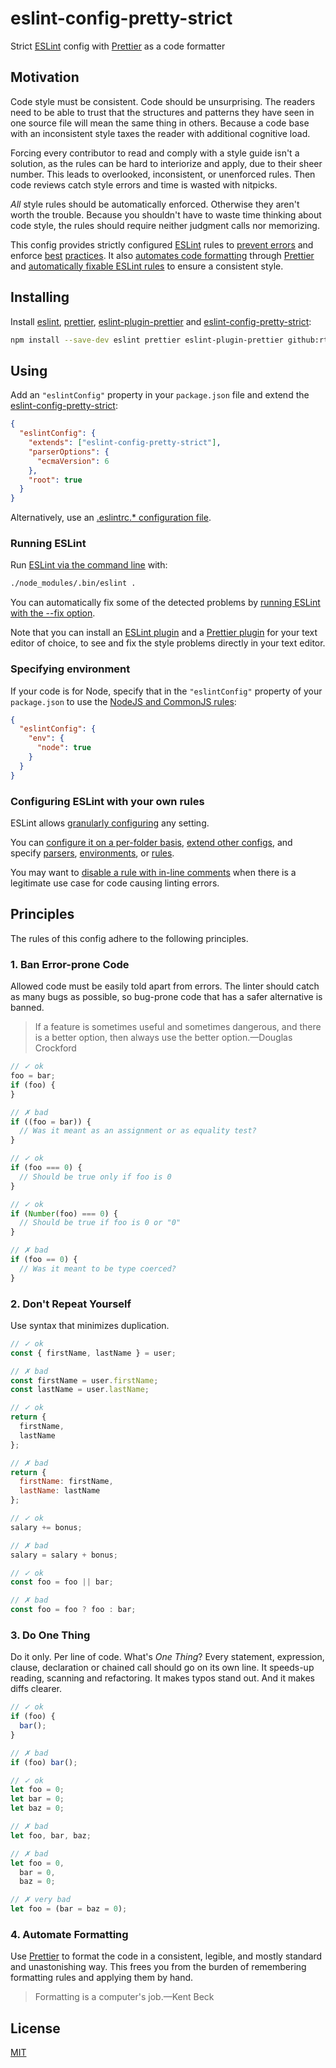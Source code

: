# eslint-config-pretty-strict

Strict [ESLint](https://eslint.org) config with [Prettier](https://prettier.io/)
as a code formatter

## Motivation

Code style must be consistent. Code should be unsurprising. The readers need
to be able to trust that the structures and patterns they have seen in one
source file will mean the same thing in others. Because a code base with an
inconsistent style taxes the reader with additional cognitive load.

Forcing every contributor to read and comply with a style guide isn't a
solution, as the rules can be hard to interiorize and apply, due to their sheer
number. This leads to overlooked, inconsistent, or unenforced rules. Then code
reviews catch style errors and time is wasted with nitpicks.

_All_ style rules should be automatically enforced. Otherwise they aren't worth
the trouble. Because you shouldn't have to waste time thinking about code style,
the rules should require neither judgment calls nor memorizing.

This config provides strictly configured
[ESLint](https://eslint.org/docs/about/) rules to
[prevent errors](#1-ban-error-prone-code) and enforce [best](#2-do-one-thing)
[practices](#3-do-one-thing). It also
[automates code formatting](#4-automatic-formatting) through
[Prettier](https://prettier.io/docs/en/index.html) and
[automatically fixable ESLint rules](https://eslint.org/docs/user-guide/command-line-interface#--fix)
to ensure a consistent style.

## Installing

Install [eslint](https://github.com/eslint/eslint),
[prettier](https://github.com/prettier/prettier),
[eslint-plugin-prettier](https://github.com/prettier/eslint-plugin-prettier) and
[eslint-config-pretty-strict](./README.md):

```bash
npm install --save-dev eslint prettier eslint-plugin-prettier github:rtomrud/eslint-config-pretty-strict
```

## Using

Add an `"eslintConfig"` property in your `package.json` file and extend the
[eslint-config-pretty-strict](./index.js):

```json
{
  "eslintConfig": {
    "extends": ["eslint-config-pretty-strict"],
    "parserOptions": {
      "ecmaVersion": 6
    },
    "root": true
  }
}
```

Alternatively, use an
[.eslintrc.\* configuration file](https://eslint.org/docs/user-guide/configuring#using-configuration-files).

### Running ESLint

Run
[ESLint via the command line](https://eslint.org/docs/user-guide/command-line-interface)
with:

```bash
./node_modules/.bin/eslint .
```

You can automatically fix some of the detected problems by
[running ESLint with the --fix option](https://eslint.org/docs/user-guide/command-line-interface#options).

Note that you can install an
[ESLint plugin](https://eslint.org/docs/user-guide/integrations#editors) and a
[Prettier plugin](https://prettier.io/docs/en/editors.html) for your text editor
of choice, to see and fix the style problems directly in your text editor.

### Specifying environment

If your code is for Node, specify that in the `"eslintConfig"` property of your `package.json` to use the
[NodeJS and CommonJS rules](https://eslint.org/docs/rules/#nodejs-and-commonjs):

```json
{
  "eslintConfig": {
    "env": {
      "node": true
    }
  }
}
```

### Configuring ESLint with your own rules

ESLint allows
[granularly configuring](https://eslint.org/docs/user-guide/configuring) any
setting.

You can
[configure it on a per-folder basis](https://eslint.org/docs/user-guide/configuring#configuration-cascading-and-hierarchy),
[extend other configs](https://eslint.org/docs/user-guide/configuring#extending-configuration-files),
and specify
[parsers](https://eslint.org/docs/user-guide/configuring#specifying-parser-options),
[environments](https://eslint.org/docs/user-guide/configuring#specifying-environments),
or [rules](https://eslint.org/docs/user-guide/configuring#configuring-rules).

You may want to
[disable a rule with in-line comments](https://eslint.org/docs/user-guide/configuring#disabling-rules-with-inline-comments)
when there is a legitimate use case for code causing linting errors.

## Principles

The rules of this config adhere to the following principles.

### 1. Ban Error-prone Code

Allowed code must be easily told apart from errors. The linter should catch as
many bugs as possible, so bug-prone code that has a safer alternative is banned.

> If a feature is sometimes useful and sometimes dangerous, and there is a
> better option, then always use the better option.—Douglas Crockford

```js
// ✓ ok
foo = bar;
if (foo) {
}

// ✗ bad
if ((foo = bar)) {
  // Was it meant as an assignment or as equality test?
}
```

```js
// ✓ ok
if (foo === 0) {
  // Should be true only if foo is 0
}

// ✓ ok
if (Number(foo) === 0) {
  // Should be true if foo is 0 or "0"
}

// ✗ bad
if (foo == 0) {
  // Was it meant to be type coerced?
}
```

### 2. Don't Repeat Yourself

Use syntax that minimizes duplication.

```js
// ✓ ok
const { firstName, lastName } = user;

// ✗ bad
const firstName = user.firstName;
const lastName = user.lastName;
```

```js
// ✓ ok
return {
  firstName,
  lastName
};

// ✗ bad
return {
  firstName: firstName,
  lastName: lastName
};
```

```js
// ✓ ok
salary += bonus;

// ✗ bad
salary = salary + bonus;
```

```js
// ✓ ok
const foo = foo || bar;

// ✗ bad
const foo = foo ? foo : bar;
```

### 3. Do One Thing

Do it only. Per line of code. What's _One Thing_? Every statement, expression,
clause, declaration or chained call should go on its own line. It speeds-up
reading, scanning and refactoring. It makes typos stand out. And it makes diffs
clearer.

```js
// ✓ ok
if (foo) {
  bar();
}

// ✗ bad
if (foo) bar();
```

```js
// ✓ ok
let foo = 0;
let bar = 0;
let baz = 0;

// ✗ bad
let foo, bar, baz;

// ✗ bad
let foo = 0,
  bar = 0,
  baz = 0;

// ✗ very bad
let foo = (bar = baz = 0);
```

### 4. Automate Formatting

Use [Prettier](https://prettier.io/) to format the code in a consistent,
legible, and mostly standard and unastonishing way. This frees you from the
burden of remembering formatting rules and applying them by hand.

> Formatting is a computer's job.—Kent Beck

## License

[MIT](./LICENSE)
